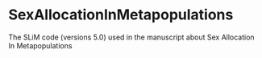 # SexAllocationInMetapopulations
The SLiM code (versions 5.0) used in the manuscript about Sex Allocation In Metapopulations
